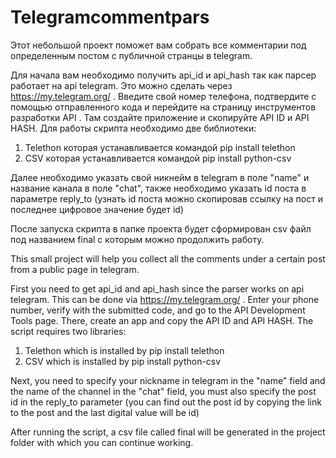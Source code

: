 # Telegramcommentpars
Этот небольшой проект поможет вам собрать все комментарии под определенным постом с публичной странцы в telegram.

Для начала вам необходимо получить api_id и api_hash так как парсер работает на api telegram. Это можно сделать через https://my.telegram.org/ . Введите свой номер телефона, подтвердите с помощью отправленного кода и перейдите на страницу инструментов разработки API . Там создайте приложение и скопируйте API ID и API HASH.
Для работы скрипта необходимо две библиотеки:
1) Telethon которая устанавливается командой pip install telethon
2) CSV которая устанавливается командой pip install python-csv 

Далее необходимо указать свой никнейм в telegram в поле "name" и название канала в поле "chat", также необходимо указать id поста в параметре reply_to (узнать id поста можно скопировав ссылку на пост и последнее цифровое значение будет id)

После запуска скрипта в папке проекта будет сформирован csv файл под названием final с которым можно продолжить работу.

This small project will help you collect all the comments under a certain post from a public page in telegram.

First you need to get api_id and api_hash since the parser works on api telegram. This can be done via https://my.telegram.org/ . Enter your phone number, verify with the submitted code, and go to the API Development Tools page. There, create an app and copy the API ID and API HASH.
The script requires two libraries:
1) Telethon which is installed by pip install telethon
2) CSV which is installed by pip install python-csv

Next, you need to specify your nickname in telegram in the "name" field and the name of the channel in the "chat" field, you must also specify the post id in the reply_to parameter (you can find out the post id by copying the link to the post and the last digital value will be id)

After running the script, a csv file called final will be generated in the project folder with which you can continue working.
